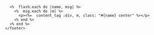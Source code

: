         <%  flash.each do |name, msg| %>
          <%  msg.each do |m| %>
            <p><%=  content_tag :div, m, class: "#{name} center" %></p>
          <% end %>
        <% end %>
      </footer>